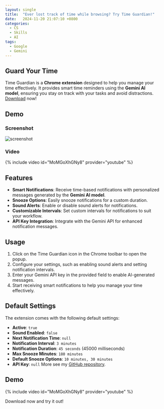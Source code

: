 ```yaml
---
layout: single
title:  "Ever lost track of time while browsing? Try Time Guardian!"
date:   2024-11-20 21:07:10 +0800
categories:
  - CS
  - Skills
  - AI
tags:
  - Google
  - Gemini
---
```


## Guard Your Time
Time Guardian is a **Chrome extension** designed to help you manage your time effectively. It provides smart time reminders using the **Gemini AI model**, ensuring you stay on track with your tasks and avoid distractions. [Download](https://chromewebstore.google.com/detail/time-guardian/nooddbcedmaojbhgebdcjdnkjbojjjeb) now!

## Demo
### Screenshot
![screenshot](/images/time-guardian.png)

### Video
{% include video id="MoMGoXhGNy8" provider="youtube" %}

## Features
- **Smart Notifications**: Receive time-based notifications with personalized messages generated by the **Gemini AI model**.
- **Snooze Options**: Easily snooze notifications for a custom duration.
- **Sound Alerts**: Enable or disable sound alerts for notifications.
- **Customizable Intervals**: Set custom intervals for notifications to suit your workflow.
- **API Key Integration**: Integrate with the Gemini API for enhanced notification messages.

## Usage
1. Click on the Time Guardian icon in the Chrome toolbar to open the popup.
2. Configure your settings, such as enabling sound alerts and setting notification intervals.
3. Enter your Gemini API key in the provided field to enable AI-generated messages.
4. Start receiving smart notifications to help you manage your time effectively.

## Default Settings
The extension comes with the following default settings:
- **Active**: `true`
- **Sound Enabled**: `false`
- **Next Notification Time**: `null`
- **Notification Interval**: `3 minutes`
- **Notification Duration**: `45 seconds` (45000 milliseconds)
- **Max Snooze Minutes**: `180 minutes`
- **Default Snooze Options**: `10 minutes, 30 minutes`
- **API Key**: `null`
More see my [GitHub repository](https://github.com/ChenziqiAdam/Time-Guardian).

## Demo
{% include video id="MoMGoXhGNy8" provider="youtube" %}


Download now and try it out!